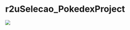 # r2uSelecao_PokedexProject


<img src="https://github.com/LaisMaas/r2uSelecao_PokedexProject/blob/main/serverPokedex/img/DesafioPoxedex.png">
